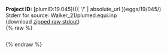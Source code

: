 **Project ID:** [plumID:19.045]({{ '/' | absolute_url }}eggs/19/045/)  
Stderr for source:  Walker_21/plumed.equi.inp   
(download [zipped raw stdout](plumed.equi.inp.plumed.stdout.txt.zip))  
{% raw %}
<pre>
</pre>
{% endraw %}
